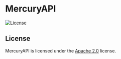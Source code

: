 # MercuryAPI

[![License](https://lolnet.co.nz/resources/badges/License-Apache%202.0-blue.svg)](https://www.apache.org/licenses/LICENSE-2.0)

## License
MercuryAPI is licensed under the [Apache 2.0](https://www.apache.org/licenses/LICENSE-2.0) license.
